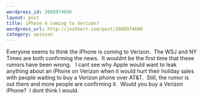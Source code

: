 ```yaml
--- 
wordpress_id: 2088974686
layout: post
title: iPhone 4 coming to Verizon?
wordpress_url: http://joshkerr.com/post/2088974686
category: opinion
---
```

<p>Everyone seems to think the iPhone is coming to Verizon.  The WSJ and NY Times are both confirming the news.  It wouldnt be the first time that these rumors have been wrong.   I cant see why Apple would want to leak anything about an iPhone on Verizon when it would hurt their holiday sales with people waiting to buy a Verizon phone over AT&T.  Still, the rumor is out there and more people are confirming it.  Would you buy a Verizon iPhone?  I dont think I would.</p>
